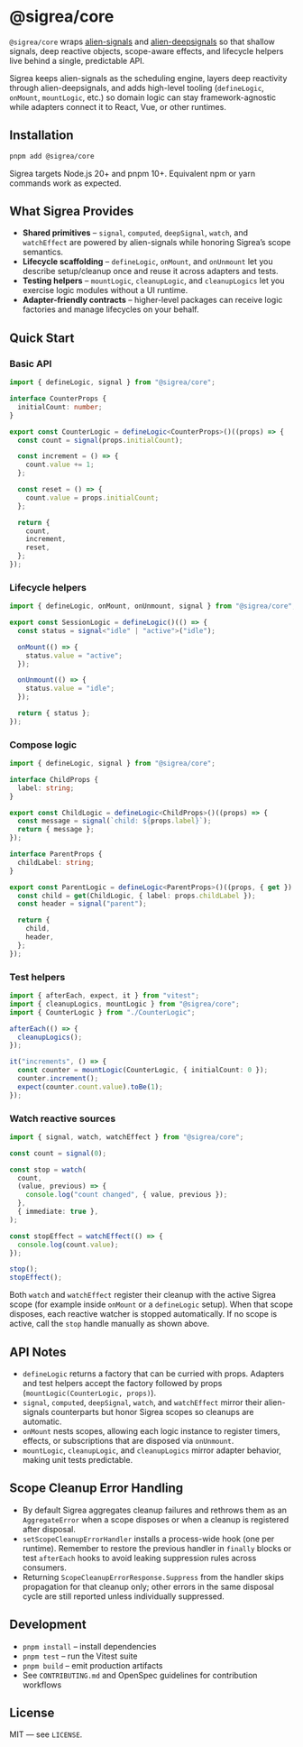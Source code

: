 # @sigrea/core

`@sigrea/core` wraps [alien-signals](https://github.com/stackblitz/alien-signals) and [alien-deepsignals](https://github.com/CCherry07/alien-deepsignals) so that shallow signals, deep reactive objects, scope-aware effects, and lifecycle helpers live behind a single, predictable API.

Sigrea keeps alien-signals as the scheduling engine, layers deep reactivity through alien-deepsignals, and adds high-level tooling (`defineLogic`, `onMount`, `mountLogic`, etc.) so domain logic can stay framework-agnostic while adapters connect it to React, Vue, or other runtimes.

## Installation

```bash
pnpm add @sigrea/core
```

Sigrea targets Node.js 20+ and pnpm 10+. Equivalent npm or yarn commands work as expected.

## What Sigrea Provides

- **Shared primitives** – `signal`, `computed`, `deepSignal`, `watch`, and `watchEffect` are powered by alien-signals while honoring Sigrea’s scope semantics.
- **Lifecycle scaffolding** – `defineLogic`, `onMount`, and `onUnmount` let you describe setup/cleanup once and reuse it across adapters and tests.
- **Testing helpers** – `mountLogic`, `cleanupLogic`, and `cleanupLogics` let you exercise logic modules without a UI runtime.
- **Adapter-friendly contracts** – higher-level packages can receive logic factories and manage lifecycles on your behalf.

## Quick Start

### Basic API

```ts
import { defineLogic, signal } from "@sigrea/core";

interface CounterProps {
  initialCount: number;
}

export const CounterLogic = defineLogic<CounterProps>()((props) => {
  const count = signal(props.initialCount);

  const increment = () => {
    count.value += 1;
  };

  const reset = () => {
    count.value = props.initialCount;
  };

  return {
    count,
    increment,
    reset,
  };
});
```

### Lifecycle helpers

```ts
import { defineLogic, onMount, onUnmount, signal } from "@sigrea/core";

export const SessionLogic = defineLogic()(() => {
  const status = signal<"idle" | "active">("idle");

  onMount(() => {
    status.value = "active";
  });

  onUnmount(() => {
    status.value = "idle";
  });

  return { status };
});
```

### Compose logic

```ts
import { defineLogic, signal } from "@sigrea/core";

interface ChildProps {
  label: string;
}

export const ChildLogic = defineLogic<ChildProps>()((props) => {
  const message = signal(`child: ${props.label}`);
  return { message };
});

interface ParentProps {
  childLabel: string;
}

export const ParentLogic = defineLogic<ParentProps>()((props, { get }) => {
  const child = get(ChildLogic, { label: props.childLabel });
  const header = signal("parent");

  return {
    child,
    header,
  };
});
```

### Test helpers

```ts
import { afterEach, expect, it } from "vitest";
import { cleanupLogics, mountLogic } from "@sigrea/core";
import { CounterLogic } from "./CounterLogic";

afterEach(() => {
  cleanupLogics();
});

it("increments", () => {
  const counter = mountLogic(CounterLogic, { initialCount: 0 });
  counter.increment();
  expect(counter.count.value).toBe(1);
});
```

### Watch reactive sources

```ts
import { signal, watch, watchEffect } from "@sigrea/core";

const count = signal(0);

const stop = watch(
  count,
  (value, previous) => {
    console.log("count changed", { value, previous });
  },
  { immediate: true },
);

const stopEffect = watchEffect(() => {
  console.log(count.value);
});

stop();
stopEffect();
```

Both `watch` and `watchEffect` register their cleanup with the active Sigrea scope
(for example inside `onMount` or a `defineLogic` setup). When that scope disposes,
each reactive watcher is stopped automatically. If no scope is active, call the
`stop` handle manually as shown above.

## API Notes

- `defineLogic` returns a factory that can be curried with props. Adapters and test helpers accept the factory followed by props (`mountLogic(CounterLogic, props)`).
- `signal`, `computed`, `deepSignal`, `watch`, and `watchEffect` mirror their alien-signals counterparts but honor Sigrea scopes so cleanups are automatic.
- `onMount` nests scopes, allowing each logic instance to register timers, effects, or subscriptions that are disposed via `onUnmount`.
- `mountLogic`, `cleanupLogic`, and `cleanupLogics` mirror adapter behavior, making unit tests predictable.

## Scope Cleanup Error Handling

- By default Sigrea aggregates cleanup failures and rethrows them as an `AggregateError` when a scope disposes or when a cleanup is registered after disposal.
- `setScopeCleanupErrorHandler` installs a process-wide hook (one per runtime). Remember to restore the previous handler in `finally` blocks or test `afterEach` hooks to avoid leaking suppression rules across consumers.
- Returning `ScopeCleanupErrorResponse.Suppress` from the handler skips propagation for that cleanup only; other errors in the same disposal cycle are still reported unless individually suppressed.

## Development

- `pnpm install` – install dependencies
- `pnpm test` – run the Vitest suite
- `pnpm build` – emit production artifacts
- See `CONTRIBUTING.md` and OpenSpec guidelines for contribution workflows

## License

MIT — see `LICENSE`.
